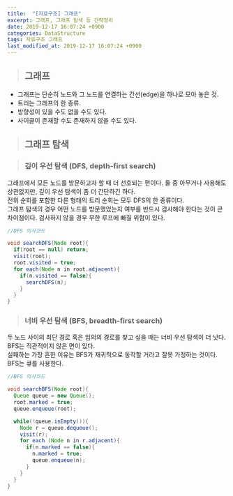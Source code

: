 ```yaml
---
title:  "[자료구조] 그래프"
excerpt: 그래프, 그래프 탐색 등 간략정리
date: 2019-12-17 16:07:24 +0900
categories: DataStructure
tags: 자료구조 그래프
last_modified_at: 2019-12-17 16:07:24 +0900
---
```


>## 그래프  

- 그래프는 단순히 노드와 그 노드를 연결하는 간선(edge)을 하나로 모아 놓은 것.  
- 트리는 그래프의 한 종류.
- 방향성이 있을 수도 없을 수도 있다.
- 사이클이 존재할 수도 존재하지 않을 수도 있다.  

>## 그래프 탐색  

>### 깊이 우선 탐색 (DFS, depth-first search)  

그래프에서 모든 노드를 방문하고자 할 때 더 선호되는 편이다. 둘 중 아무거나 사용해도 상관없지만, 깊이 우선 탐색이 좀 더 간단하긴 하다.  
전위 순회를 포함한 다른 형태의 트리 순회는 모두 DFS의 한 종류이다.  
그래프 탐색의 경우 어떤 노드를 방문했었는지 여부를 반드시 검사해야 한다는 것이 큰 차이점이다. 검사하지 않을 경우 무한 루프에 빠질 위험이 있다.

```java
//DFS 의사코드

void searchDFS(Node root){
  if(root == null) return;
  visit(root);
  root.visited = true;
  for each(Node n in root.adjacent){
    if(n.visited == false){
      searchDFS(n);
    }
  }
}

```


>### 너비 우선 탐색 (BFS, breadth-first search)  

두 노드 사이의 최단 경로 혹은 임의의 경로를 찾고 싶을 때는 너비 우선 탐색이 더 낫다.  
BFS는 직관적이지 않은 면이 있다.   
실패하는 가장 흔한 이유는 BFS가 재귀적으로 동작할 거라고 잘못 가정하는 것이다. BFS는 큐를 사용한다.

```java
//BFS 의사코드

void searchBFS(Node root){
  Queue queue = new Queue();
  root.marked = true;
  queue.enqueue(root);

  while(!queue.isEmpty()){
    Node r = queue.dequeue();
    visit(r);
    for each (Node n in r.adjacent){
      if(n.marked == false){
        n.marked = true;
        queue.enqueue(n);
      }
    }
  }
}

```
